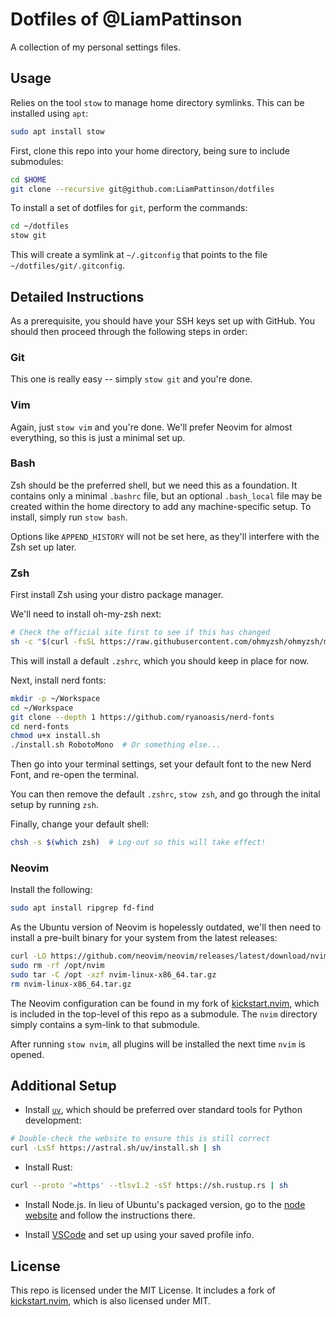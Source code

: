 # Dotfiles of @LiamPattinson

A collection of my personal settings files.

## Usage

Relies on the tool `stow` to manage home directory symlinks.  This can be
installed using `apt`:

```bash
sudo apt install stow
```

First, clone this repo into your home directory, being sure to include
submodules:

```bash
cd $HOME
git clone --recursive git@github.com:LiamPattinson/dotfiles
```

To install a set of dotfiles for `git`, perform the commands:

```bash
cd ~/dotfiles
stow git
```

This will create a symlink at `~/.gitconfig` that points to the file
`~/dotfiles/git/.gitconfig`.

## Detailed Instructions

As a prerequisite, you should have your SSH keys set up with GitHub. You should
then proceed through the following steps in order:

### Git

This one is really easy -- simply `stow git` and you're done.

### Vim

Again, just `stow vim` and you're done. We'll prefer Neovim for almost
everything, so this is just a minimal set up.

### Bash

Zsh should be the preferred shell, but we need this as a foundation.  It
contains only a minimal `.bashrc` file, but an optional `.bash_local` file may
be created within the home directory to add any machine-specific setup. To
install, simply run `stow bash`.

Options like `APPEND_HISTORY` will not be set here, as they'll interfere with
the Zsh set up later.

### Zsh

First install Zsh using your distro package manager.

We'll need to install oh-my-zsh next:

```bash
# Check the official site first to see if this has changed
sh -c "$(curl -fsSL https://raw.githubusercontent.com/ohmyzsh/ohmyzsh/master/tools/install.sh)"
```

This will install a default `.zshrc`, which you should keep in place for now.

Next, install nerd fonts:

```bash
mkdir -p ~/Workspace
cd ~/Workspace
git clone --depth 1 https://github.com/ryanoasis/nerd-fonts
cd nerd-fonts
chmod u+x install.sh
./install.sh RobotoMono  # Or something else...
```

Then go into your terminal settings, set your default font to the new Nerd
Font, and re-open the terminal.

You can then remove the default `.zshrc`, `stow zsh`, and go through the inital
setup by running `zsh`.

Finally, change your default shell:

```bash
chsh -s $(which zsh)  # Log-out so this will take effect!
```

### Neovim

Install the following:

```bash
sudo apt install ripgrep fd-find
```

As the Ubuntu version of Neovim is hopelessly outdated, we'll then need to
install a pre-built binary for your system from the latest releases:

```bash
curl -LO https://github.com/neovim/neovim/releases/latest/download/nvim-linux-x86_64.tar.gz
sudo rm -rf /opt/nvim
sudo tar -C /opt -xzf nvim-linux-x86_64.tar.gz
rm nvim-linux-x86_64.tar.gz
```

The Neovim configuration can be found in my fork of
[kickstart.nvim](https://github.com/LiamPattinson/kickstart.nvim), which is
included in the top-level of this repo as a submodule. The `nvim` directory
simply contains a sym-link to that submodule.

After running `stow nvim`, all plugins will be installed the next time `nvim`
is opened.

## Additional Setup

- Install [`uv`](https://docs.astral.sh/uv/getting-started/installation/), which
  should be preferred over standard tools for Python development:

```bash
# Double-check the website to ensure this is still correct
curl -LsSf https://astral.sh/uv/install.sh | sh
```

- Install Rust:

```bash
curl --proto '=https' --tlsv1.2 -sSf https://sh.rustup.rs | sh
```

- Install Node.js. In lieu of Ubuntu's packaged version, go to the 
  [node website](https://nodejs.org/en/download) and follow the instructions there.

- Install [VSCode](https://code.visualstudio.com/docs/setup/linux) and set up using
  your saved profile info.

## License

This repo is licensed under the MIT License. It includes a fork of
[kickstart.nvim](https://github.com/nvim-lua/kickstart.nvim), which is also
licensed under MIT.

